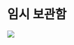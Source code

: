 # 임시 보관함

![](https://images.velog.io/images/withcolinsong/post/5c622757-0483-4744-b187-bf7016326e65/image.png)